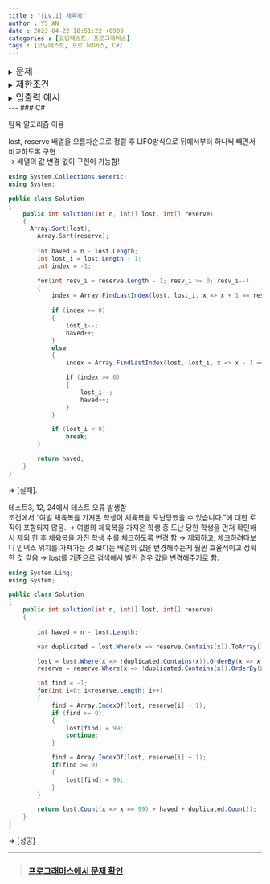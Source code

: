 ```yaml
---
title : "[Lv.1] 체육복"
author : YS_AN
date : 2023-04-22 18:51:22 +0900
categories : [코딩테스트, 프로그래머스]
tags : [코딩테스트, 프로그래머스, C#]
---
```


<details>
  <summary><font size= "4">문제</font></summary>
    
    점심시간에 도둑이 들어, 일부 학생이 체육복을 도난당했습니다. 다행히 여벌 체육복이 있는 학생이 이들에게 체육복을 빌려주려 합니다. 학생들의 번호는 체격 순으로 매겨져 있어, 바로 앞번호의 학생이나 바로 뒷번호의 학생에게만 체육복을 빌려줄 수 있습니다. <br><br>
    예를 들어, 4번 학생은 3번 학생이나 5번 학생에게만 체육복을 빌려줄 수 있습니다. 체육복이 없으면 수업을 들을 수 없기 때문에 체육복을 적절히 빌려 최대한 많은 학생이 체육수업을 들어야 합니다. <br><br>
    전체 학생의 수 n, 체육복을 도난당한 학생들의 번호가 담긴 배열 lost, 여벌의 체육복을 가져온 학생들의 번호가 담긴 배열 reserve가 매개변수로 주어질 때, 체육수업을 들을 수 있는 학생의 최댓값을 return 하도록 solution 함수를 작성해주세요.<br><br>

</details>
    
<details>
    <summary><font size= "4">제한조건</font></summary>

    <ul>
        <li> 전체 학생의 수는 2명 이상 30명 이하입니다. </li>
        <li> 체육복을 도난당한 학생의 수는 1명 이상 n명 이하이고 중복되는 번호는 없습니다. </li>
        <li> 여벌의 체육복을 가져온 학생의 수는 1명 이상 n명 이하이고 중복되는 번호는 없습니다. </li>
        <li> 여벌 체육복이 있는 학생만 다른 학생에게 체육복을 빌려줄 수 있습니다. </li>
        <li> 여벌 체육복을 가져온 학생이 체육복을 도난당했을 수 있습니다. 이때 이 학생은 체육복을 하나만 도난당했다고 가정하며, 남은 체육복이 하나이기에 다른 학생에게는 체육복을 빌려줄 수 없습니다.
        </li>
    </ul>

</details>

<details>
  <summary><font size= "4">입출력 예시</font></summary>

    <table>
		<tr>
        	<td>n</td>
	    	<td>lost</td>
        	<td>reserve</td>
        	<td>return</td>
		</tr>
        <tr>
            <td>5</td>
            <td>[2, 4]</td>
            <td>[1, 3, 5]</td>
            <td>5</td>
        </tr>    
        <tr>
            <td>5</td>
            <td>[2, 4]</td>
            <td>[3]</td>
            <td>4</td>
        </tr> 
        <tr>
            <td>3</td>
            <td>[3]</td>
            <td>[1]</td>
            <td>2</td>
        </tr> 
    </table>

</details>
---
### C#

탐욕 알고리즘 이용

lost, reserve 배열을 오름차순으로 정렬 후 LIFO방식으로 뒤에서부터 하니씩 빼면서 비교하도록 구현 <br>
→ 배열의 값 변경 없이 구현이 가능함!

```csharp
using System.Collections.Generic;
using System;

public class Solution
{
	public int solution(int n, int[] lost, int[] reserve)
	{
	  Array.Sort(lost);
		Array.Sort(reserve);
        
		int haved = n - lost.Length;
		int lost_i = lost.Length - 1;
		int index = -1;

		for(int resv_i = reserve.Length - 1; resv_i >= 0; resv_i--)
		{
			index = Array.FindLastIndex(lost, lost_i, x => x + 1 == reserve[resv_i]);
  
			if (index >= 0)
			{
				lost_i--;
				haved++;
			}
			else
			{
				index = Array.FindLastIndex(lost, lost_i, x => x - 1 == reserve[resv_i]);

				if (index >= 0)
				{
					lost_i--;
					haved++;
				}
			}

			if (lost_i < 0)
				break;
		}

		return haved;
	}
}
```

⇒ [실패]. 

테스트3, 12, 24에서 테스트 오류 발생함 <br>
조건에서 “여벌 체육복을 가져온 학생이 체육복을 도난당했을 수 있습니다.”에 대한 로직이 포함되지 않음. → 여벌의 체육복을 가져온 학생 중 도난 당한 학생을 먼저 확인해서 제외 한 후 체육복을 가진 학생 수를 체크하도록 변경 함 
→ 제외하고, 체크하려다보니 인덱스 위치를 가져가는 것 보다는 배열의 값을 변경해주는게 훨씬 효율적이고 정확한 것 같음 → lost를 기준으로 검색해서 빌린 경우 값을 변경해주기로 함. 

```csharp
using System.Linq;
using System;

public class Solution
{
	public int solution(int n, int[] lost, int[] reserve)
	{
       
		int haved = n - lost.Length;

		var duplicated = lost.Where(x => reserve.Contains(x)).ToArray();

		lost = lost.Where(x => !duplicated.Contains(x)).OrderBy(x => x).ToArray();
		reserve = reserve.Where(x => !duplicated.Contains(x)).OrderBy(x => x).ToArray();

		int find = -1;
		for(int i=0; i<reserve.Length; i++)
		{
			find = Array.IndexOf(lost, reserve[i] - 1);
			if (find >= 0)
			{
				lost[find] = 99;
				continue;
			}

			find = Array.IndexOf(lost, reserve[i] + 1);
			if(find >= 0)
			{
				lost[find] = 99;
			}
		}

		return lost.Count(x => x == 99) + haved + duplicated.Count();
	}
}
```

⇒ [성공]

---
> ### [프로그래머스에서 문제 확인](https://school.programmers.co.kr/learn/courses/30/lessons/42862)
